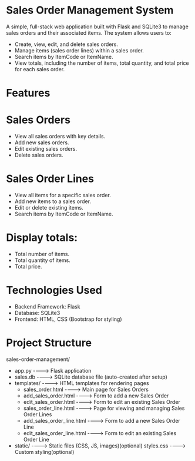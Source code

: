 # Sales Order Management System
A simple, full-stack web application built with Flask and SQLite3 to manage sales orders and their associated items.
The system allows users to:
* Create, view, edit, and delete sales orders.
* Manage items (sales order lines) within a sales order.
* Search items by ItemCode or ItemName.
* View totals, including the number of items, total quantity, and total price for each sales order.
# Features
# Sales Orders
* View all sales orders with key details.
* Add new sales orders.
* Edit existing sales orders.
* Delete sales orders.
# Sales Order Lines
* View all items for a specific sales order.
* Add new items to a sales order.
* Edit or delete existing items.
* Search items by ItemCode or ItemName.
# Display totals:
* Total number of items.
* Total quantity of items.
* Total price.
# Technologies Used
* Backend Framework: Flask
* Database: SQLite3
* Frontend: HTML, CSS (Bootstrap for styling)
# Project Structure

sales-order-management/
* app.py                 ----> Flask application
* sales.db               ----> SQLite database file (auto-created after setup)
* templates/             ----> HTML templates for rendering pages
  * sales_order.html     ----> Main page for Sales Orders
  * add_sales_order.html   ----> Form to add a new Sales Order
  * edit_sales_order.html  ----> Form to edit an existing Sales Order
  * sales_order_line.html  ----> Page for viewing and managing Sales Order Lines
  * add_sales_order_line.html ----> Form to add a new Sales Order Line
  * edit_sales_order_line.html ----> Form to edit an existing Sales Order Line
* static/                ----> Static files (CSS, JS, images)(optional)
   styles.css         ----> Custom styling(optional)
